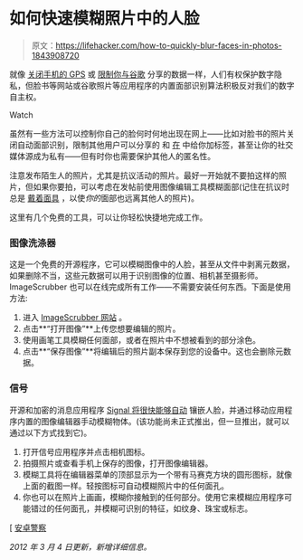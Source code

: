 # 如何快速模糊照片中的人脸

> 原文：<https://lifehacker.com/how-to-quickly-blur-faces-in-photos-1843908720>

就像 [关闭手机的 GPS](https://lifehacker.com/psa-your-phone-logs-everywhere-you-go-heres-how-to-t-1486085759) 或 [限制你与谷歌](https://lifehacker.com/how-to-automatically-delete-your-google-data-and-why-y-1839614022) 分享的数据一样，人们有权保护数字隐私，但脸书等网站或谷歌照片等应用程序的内置面部识别算法积极反对我们的数字自主权。

Watch

虽然有一些方法可以控制你自己的脸何时何地出现在网上——比如对脸书的照片关闭自动面部识别，限制其他用户可以分享的 和 [在](https://help.instagram.com/496738090375985) 中给你加标签，甚至让你的社交媒体源成为私有——但有时你也需要保护其他人的匿名性。

注意发布陌生人的照片，尤其是抗议活动的照片。最好一开始就不要拍这样的照片，但如果你要拍，可以考虑在发帖前使用图像编辑工具模糊面部(记住在抗议时总是 [戴着面具](https://lifehacker.com/what-to-bring-to-a-protest-1843824768) ，以使*你的*面部也远离其他人的照片)。

这里有几个免费的工具，可以让你轻松快捷地完成工作。

### 图像洗涤器

这是一个免费的开源程序，它可以模糊图像中的人脸，甚至从文件中剥离元数据，如果删除不当，这些元数据可以用于识别图像的位置、相机甚至摄影师。ImageScrubber 也可以在线完成所有工作——不需要安装任何东西。下面是使用方法:

1.  进入 [ImageScrubber 网站](https://everestpipkin.github.io/image-scrubber/) 。
2.  点击**“打开图像”**上传您想要编辑的照片。
3.  使用画笔工具模糊任何面部，或者在照片中不想被看到的部分涂色。
4.  点击**“保存图像”**将编辑后的照片副本保存到您的设备中。这也会删除元数据。

### 信号

开源和加密的消息应用程序 [Signal 将很快能够自动](https://signal.org/blog/blur-tools/) 镶嵌人脸，并通过移动应用程序内置的图像编辑器手动模糊物体。(该功能尚未正式推出，但一旦推出，就可以通过以下方式找到它)。

1.  打开信号应用程序并点击相机图标。
2.  拍摄照片或查看手机上保存的图像，打开图像编辑器。
3.  模糊工具将在编辑器菜单的顶部显示为一个带有马赛克方块的圆形图标，就像上面的截图一样。轻按图标可自动模糊照片中的任何面孔。
4.  你也可以在照片上画画，模糊你接触到的任何部分。使用它来模糊应用程序可能错过的任何面孔，并模糊可识别的特征，如纹身、珠宝或标志。

[ [安卓警察](https://www.androidpolice.com/2020/06/04/signal-rolls-out-automatic-face-blurring-tool-in-its-photo-editor-apk-download/)

*2012 年 3 月 4 日更新，新增详细信息。*